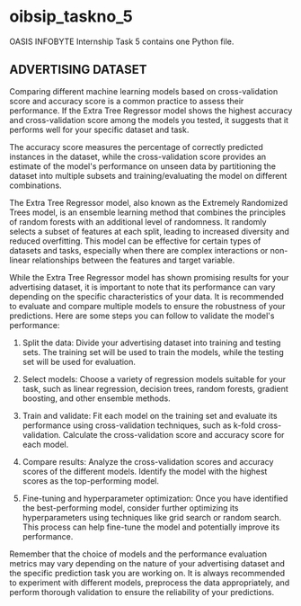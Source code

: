 # oibsip_taskno_5
OASIS INFOBYTE Internship Task 5 contains one Python file.
## **ADVERTISING DATASET**
Comparing different machine learning models based on cross-validation score and accuracy score is a common practice to assess their performance. If the Extra Tree Regressor model shows the highest accuracy and cross-validation score among the models you tested, it suggests that it performs well for your specific dataset and task.

The accuracy score measures the percentage of correctly predicted instances in the dataset, while the cross-validation score provides an estimate of the model's performance on unseen data by partitioning the dataset into multiple subsets and training/evaluating the model on different combinations.

The Extra Tree Regressor model, also known as the Extremely Randomized Trees model, is an ensemble learning method that combines the principles of random forests with an additional level of randomness. It randomly selects a subset of features at each split, leading to increased diversity and reduced overfitting. This model can be effective for certain types of datasets and tasks, especially when there are complex interactions or non-linear relationships between the features and target variable.

While the Extra Tree Regressor model has shown promising results for your advertising dataset, it is important to note that its performance can vary depending on the specific characteristics of your data. It is recommended to evaluate and compare multiple models to ensure the robustness of your predictions. Here are some steps you can follow to validate the model's performance:

1. Split the data: Divide your advertising dataset into training and testing sets. The training set will be used to train the models, while the testing set will be used for evaluation.

2. Select models: Choose a variety of regression models suitable for your task, such as linear regression, decision trees, random forests, gradient boosting, and other ensemble methods.

3. Train and validate: Fit each model on the training set and evaluate its performance using cross-validation techniques, such as k-fold cross-validation. Calculate the cross-validation score and accuracy score for each model.

4. Compare results: Analyze the cross-validation scores and accuracy scores of the different models. Identify the model with the highest scores as the top-performing model.

5. Fine-tuning and hyperparameter optimization: Once you have identified the best-performing model, consider further optimizing its hyperparameters using techniques like grid search or random search. This process can help fine-tune the model and potentially improve its performance.

Remember that the choice of models and the performance evaluation metrics may vary depending on the nature of your advertising dataset and the specific prediction task you are working on. It is always recommended to experiment with different models, preprocess the data appropriately, and perform thorough validation to ensure the reliability of your predictions.
